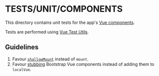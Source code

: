 # TESTS/UNIT/COMPONENTS

This directory contains unit tests for the app's
[Vue components](@/components/).

Tests are performed using [Vue Test Utils](https://vue-test-utils.vuejs.org/).

## Guidelines

1. Favour [`shallowMount`](https://vue-test-utils.vuejs.org/api/shallowMount.html)
  instead of `mount`.
2. Favour [stubbing](https://vue-test-utils.vuejs.org/api/options.html#stubs)
  Bootstrap Vue components instead of adding them to `localVue`.
